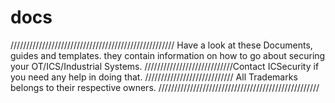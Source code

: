 # docs
////////////////////////////////////////////////////
Have a look at these Documents, guides and templates.
they contain information on how to go about securing your OT/ICS/Industrial Systems.
////////////////////////////Contact ICSecurity if you need any help in doing that.
////////////////////////////
All Trademarks belongs to their respective owners.
///////////////////////////////////////////////////
